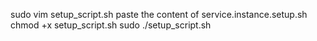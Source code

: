 sudo vim setup_script.sh
paste the content of service.instance.setup.sh
chmod +x setup_script.sh
sudo ./setup_script.sh


